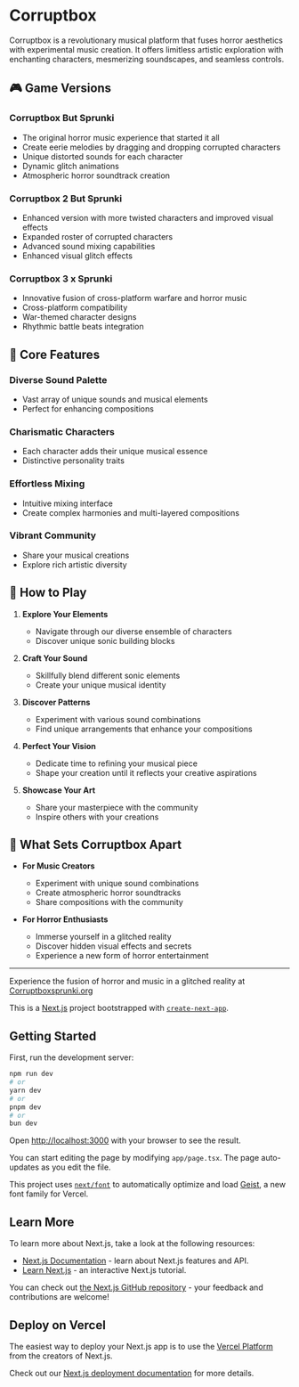 
# Corruptbox

Corruptbox is a revolutionary musical platform that fuses horror aesthetics with experimental music creation. It offers limitless artistic exploration with enchanting characters, mesmerizing soundscapes, and seamless controls.

## 🎮 Game Versions

### Corruptbox But Sprunki
- The original horror music experience that started it all
- Create eerie melodies by dragging and dropping corrupted characters
- Unique distorted sounds for each character
- Dynamic glitch animations
- Atmospheric horror soundtrack creation

### Corruptbox 2 But Sprunki
- Enhanced version with more twisted characters and improved visual effects
- Expanded roster of corrupted characters
- Advanced sound mixing capabilities
- Enhanced visual glitch effects

### Corruptbox 3 x Sprunki
- Innovative fusion of cross-platform warfare and horror music
- Cross-platform compatibility
- War-themed character designs
- Rhythmic battle beats integration

## 🎵 Core Features

### Diverse Sound Palette
- Vast array of unique sounds and musical elements
- Perfect for enhancing compositions

### Charismatic Characters
- Each character adds their unique musical essence
- Distinctive personality traits

### Effortless Mixing
- Intuitive mixing interface
- Create complex harmonies and multi-layered compositions

### Vibrant Community
- Share your musical creations
- Explore rich artistic diversity

## 🎹 How to Play

1. **Explore Your Elements**
   - Navigate through our diverse ensemble of characters
   - Discover unique sonic building blocks

2. **Craft Your Sound**
   - Skillfully blend different sonic elements
   - Create your unique musical identity

3. **Discover Patterns**
   - Experiment with various sound combinations
   - Find unique arrangements that enhance your compositions

4. **Perfect Your Vision**
   - Dedicate time to refining your musical piece
   - Shape your creation until it reflects your creative aspirations

5. **Showcase Your Art**
   - Share your masterpiece with the community
   - Inspire others with your creations

## 💫 What Sets Corruptbox Apart

- **For Music Creators**
  - Experiment with unique sound combinations
  - Create atmospheric horror soundtracks
  - Share compositions with the community

- **For Horror Enthusiasts**
  - Immerse yourself in a glitched reality
  - Discover hidden visual effects and secrets
  - Experience a new form of horror entertainment


---

Experience the fusion of horror and music in a glitched reality at [Corruptboxsprunki.org](https://corruptboxsprunki.org)



This is a [Next.js](https://nextjs.org) project bootstrapped with [`create-next-app`](https://nextjs.org/docs/app/api-reference/cli/create-next-app).

## Getting Started

First, run the development server:

```bash
npm run dev
# or
yarn dev
# or
pnpm dev
# or
bun dev
```

Open [http://localhost:3000](http://localhost:3000) with your browser to see the result.

You can start editing the page by modifying `app/page.tsx`. The page auto-updates as you edit the file.

This project uses [`next/font`](https://nextjs.org/docs/app/building-your-application/optimizing/fonts) to automatically optimize and load [Geist](https://vercel.com/font), a new font family for Vercel.

## Learn More

To learn more about Next.js, take a look at the following resources:

- [Next.js Documentation](https://nextjs.org/docs) - learn about Next.js features and API.
- [Learn Next.js](https://nextjs.org/learn) - an interactive Next.js tutorial.

You can check out [the Next.js GitHub repository](https://github.com/vercel/next.js) - your feedback and contributions are welcome!

## Deploy on Vercel

The easiest way to deploy your Next.js app is to use the [Vercel Platform](https://vercel.com/new?utm_medium=default-template&filter=next.js&utm_source=create-next-app&utm_campaign=create-next-app-readme) from the creators of Next.js.

Check out our [Next.js deployment documentation](https://nextjs.org/docs/app/building-your-application/deploying) for more details.
